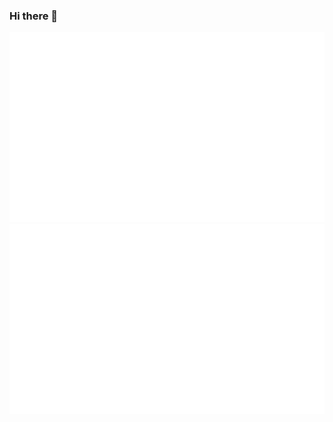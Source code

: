 ### Hi there 👋

<!--

◻️  I’m currently learning Python and Kotlin
◻️  I’m currently working on audio plugins in JUCE<br />◻️  I’m currently learning JS and Kotlin
- 🔭 I’m currently working on 
- 🌱 I’m currently learning ...
- 👯 I’m looking to collaborate on ...
- 🤔 I’m looking for help with ...
- 💬 Ask me about ...
- 📫 How to reach me: ...
- 😄 Pronouns: ...
- ⚡ Fun fact: ...
![CodeWars](https://www.codewars.com/users/jarekopaczewski/badges/large)<br />
!
-->

![Lang](https://github.com/jarekkopaczewski/Stats/blob/ce4e0807eae24b86e37bbefc5c0b1589e94e2694/generated/languages.svg) 
![Stats](https://github.com/jarekkopaczewski/Stats/blob/e85719898ef1d1bb3d348362790e867f5b3e9248/generated/overview.svg)






